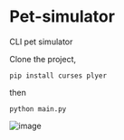 # Pet-simulator
CLI pet simulator

Clone the project, 

```pip install curses plyer```

then

```python main.py```

![image](https://github.com/user-attachments/assets/35424286-a634-4408-8bcf-aaa3d0998345)

